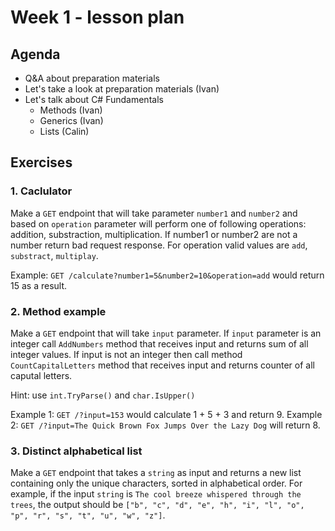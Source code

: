 # Week 1 - lesson plan

## Agenda

- Q&A about preparation materials
- Let's take a look at preparation materials (Ivan)
- Let's talk about C# Fundamentals
  - Methods (Ivan)
  - Generics (Ivan)
  - Lists (Calin)

## Exercises

### 1. Caclulator
Make a `GET` endpoint that will take parameter `number1` and `number2` and based on `operation` parameter will perform one of following operations: addition, substraction, multiplication. If number1 or number2 are not a number return bad request response. For operation valid values are `add`, `substract`, `multiplay`.

Example: `GET /calculate?number1=5&number2=10&operation=add` would return 15 as a result.

### 2. Method example
Make a `GET` endpoint that will take `input` parameter. If `input` parameter is an integer call `AddNumbers` method that receives input and returns sum of all integer values. If input is not an integer then call method `CountCapitalLetters` method that receives input and returns counter of all caputal letters.

Hint: use `int.TryParse()` and `char.IsUpper()`

Example 1: `GET /?input=153` would calculate 1 + 5 + 3 and return 9.
Example 2: `GET /?input=The Quick Brown Fox Jumps Over the Lazy Dog` will return 8.


### 3. Distinct alphabetical list
Make a `GET` endpoint that takes a `string` as input and returns a new list containing only the unique characters, sorted in alphabetical order. For example, if the input `string` is `The cool breeze whispered through the trees`, the output should be `["b", "c", "d", "e", "h", "i", "l", "o", "p", "r", "s", "t", "u", "w", "z"]`.

